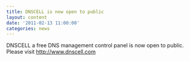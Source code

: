 ```yaml
---
title: DNSCELL is now open to public
layout: content
date: '2011-02-13 11:00:00'
categories: news
---
```


DNSCELL a free DNS management control panel is now open to public. Please visit http://www.dnscell.com